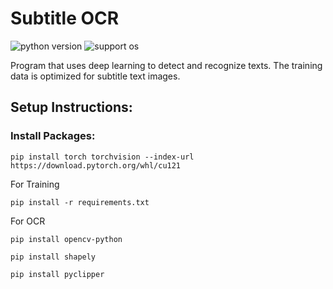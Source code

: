 # Subtitle OCR

![python version](https://img.shields.io/badge/Python-3.11-blue)
![support os](https://img.shields.io/badge/OS-Windows-green.svg)

Program that uses deep learning to detect and recognize texts.
The training data is optimized for subtitle text images.

## Setup Instructions:

### Install Packages:

```commandline
pip install torch torchvision --index-url https://download.pytorch.org/whl/cu121
```

For Training

```commandline
pip install -r requirements.txt
```

For OCR

```commandline
pip install opencv-python
```

```commandline
pip install shapely
```

```commandline
pip install pyclipper
```